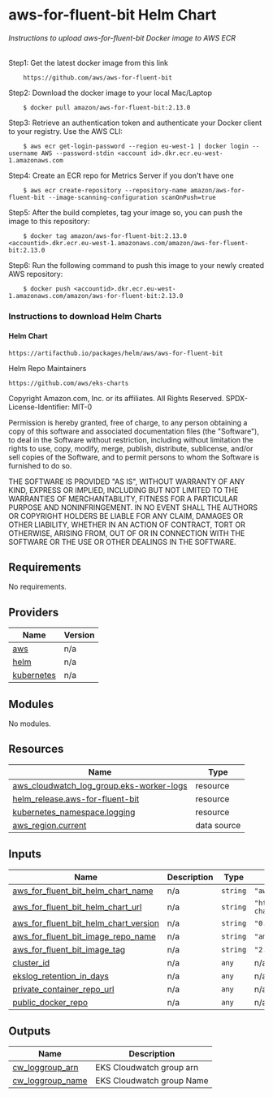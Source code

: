 # aws-for-fluent-bit Helm Chart

###### Instructions to upload aws-for-fluent-bit Docker image to AWS ECR

Step1: Get the latest docker image from this link
        
        https://github.com/aws/aws-for-fluent-bit
        
Step2: Download the docker image to your local Mac/Laptop
        
        $ docker pull amazon/aws-for-fluent-bit:2.13.0
        
Step3: Retrieve an authentication token and authenticate your Docker client to your registry. Use the AWS CLI:
        
        $ aws ecr get-login-password --region eu-west-1 | docker login --username AWS --password-stdin <account id>.dkr.ecr.eu-west-1.amazonaws.com
        
Step4: Create an ECR repo for Metrics Server if you don't have one 
    
        $ aws ecr create-repository --repository-name amazon/aws-for-fluent-bit --image-scanning-configuration scanOnPush=true 
              
Step5: After the build completes, tag your image so, you can push the image to this repository:
        
        $ docker tag amazon/aws-for-fluent-bit:2.13.0 <accountid>.dkr.ecr.eu-west-1.amazonaws.com/amazon/aws-for-fluent-bit:2.13.0

Step6: Run the following command to push this image to your newly created AWS repository:
        
        $ docker push <accountid>.dkr.ecr.eu-west-1.amazonaws.com/amazon/aws-for-fluent-bit:2.13.0

### Instructions to download Helm Charts

#### Helm Chart
    
    https://artifacthub.io/packages/helm/aws/aws-for-fluent-bit

Helm Repo Maintainers

    https://github.com/aws/eks-charts


<!-- BEGINNING OF PRE-COMMIT-TERRAFORM DOCS HOOK -->
Copyright Amazon.com, Inc. or its affiliates. All Rights Reserved.
SPDX-License-Identifier: MIT-0

Permission is hereby granted, free of charge, to any person obtaining a copy of this
software and associated documentation files (the "Software"), to deal in the Software
without restriction, including without limitation the rights to use, copy, modify,
merge, publish, distribute, sublicense, and/or sell copies of the Software, and to
permit persons to whom the Software is furnished to do so.

THE SOFTWARE IS PROVIDED "AS IS", WITHOUT WARRANTY OF ANY KIND, EXPRESS OR IMPLIED,
INCLUDING BUT NOT LIMITED TO THE WARRANTIES OF MERCHANTABILITY, FITNESS FOR A
PARTICULAR PURPOSE AND NONINFRINGEMENT. IN NO EVENT SHALL THE AUTHORS OR COPYRIGHT
HOLDERS BE LIABLE FOR ANY CLAIM, DAMAGES OR OTHER LIABILITY, WHETHER IN AN ACTION
OF CONTRACT, TORT OR OTHERWISE, ARISING FROM, OUT OF OR IN CONNECTION WITH THE
SOFTWARE OR THE USE OR OTHER DEALINGS IN THE SOFTWARE.

## Requirements

No requirements.

## Providers

| Name | Version |
|------|---------|
| <a name="provider_aws"></a> [aws](#provider\_aws) | n/a |
| <a name="provider_helm"></a> [helm](#provider\_helm) | n/a |
| <a name="provider_kubernetes"></a> [kubernetes](#provider\_kubernetes) | n/a |

## Modules

No modules.

## Resources

| Name | Type |
|------|------|
| [aws_cloudwatch_log_group.eks-worker-logs](https://registry.terraform.io/providers/hashicorp/aws/latest/docs/resources/cloudwatch_log_group) | resource |
| [helm_release.aws-for-fluent-bit](https://registry.terraform.io/providers/hashicorp/helm/latest/docs/resources/release) | resource |
| [kubernetes_namespace.logging](https://registry.terraform.io/providers/hashicorp/kubernetes/latest/docs/resources/namespace) | resource |
| [aws_region.current](https://registry.terraform.io/providers/hashicorp/aws/latest/docs/data-sources/region) | data source |

## Inputs

| Name | Description | Type | Default | Required |
|------|-------------|------|---------|:--------:|
| <a name="input_aws_for_fluent_bit_helm_chart_name"></a> [aws\_for\_fluent\_bit\_helm\_chart\_name](#input\_aws\_for\_fluent\_bit\_helm\_chart\_name) | n/a | `string` | `"aws-for-fluent-bit"` | no |
| <a name="input_aws_for_fluent_bit_helm_chart_url"></a> [aws\_for\_fluent\_bit\_helm\_chart\_url](#input\_aws\_for\_fluent\_bit\_helm\_chart\_url) | n/a | `string` | `"https://aws.github.io/eks-charts"` | no |
| <a name="input_aws_for_fluent_bit_helm_chart_version"></a> [aws\_for\_fluent\_bit\_helm\_chart\_version](#input\_aws\_for\_fluent\_bit\_helm\_chart\_version) | n/a | `string` | `"0.1.11"` | no |
| <a name="input_aws_for_fluent_bit_image_repo_name"></a> [aws\_for\_fluent\_bit\_image\_repo\_name](#input\_aws\_for\_fluent\_bit\_image\_repo\_name) | n/a | `string` | `"amazon/aws-for-fluent-bit"` | no |
| <a name="input_aws_for_fluent_bit_image_tag"></a> [aws\_for\_fluent\_bit\_image\_tag](#input\_aws\_for\_fluent\_bit\_image\_tag) | n/a | `string` | `"2.13.0"` | no |
| <a name="input_cluster_id"></a> [cluster\_id](#input\_cluster\_id) | n/a | `any` | n/a | yes |
| <a name="input_ekslog_retention_in_days"></a> [ekslog\_retention\_in\_days](#input\_ekslog\_retention\_in\_days) | n/a | `any` | n/a | yes |
| <a name="input_private_container_repo_url"></a> [private\_container\_repo\_url](#input\_private\_container\_repo\_url) | n/a | `any` | n/a | yes |
| <a name="input_public_docker_repo"></a> [public\_docker\_repo](#input\_public\_docker\_repo) | n/a | `any` | n/a | yes |

## Outputs

| Name | Description |
|------|-------------|
| <a name="output_cw_loggroup_arn"></a> [cw\_loggroup\_arn](#output\_cw\_loggroup\_arn) | EKS Cloudwatch group arn |
| <a name="output_cw_loggroup_name"></a> [cw\_loggroup\_name](#output\_cw\_loggroup\_name) | EKS Cloudwatch group Name |
<!-- END OF PRE-COMMIT-TERRAFORM DOCS HOOK -->

